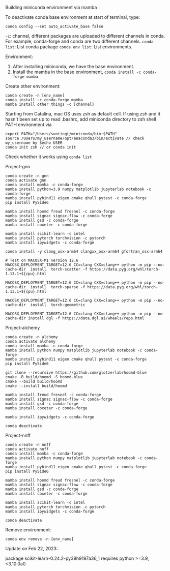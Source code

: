 Building miniconda environment via mamba

To deactivate conda base environment at start of terminal, type:
```
conda config --set auto_activate_base false
```

`-c`: channel, different packages are uploaded to different channels in conda. For example, conda-forge and conda are two different channels.
`conda list`: List conda package
`conda env list`: List environments.


Environment:

1. After installing miniconda, we have the base environment.
2. Install the mamba in the base environment, `conda install -c conda-forge mamba`

Create other environment:

```
conda create -n [env_name]
conda install -c conda-forge mamba
mamba install other things -c [channel]
```


Starting from Catalina, mac OS uses zsh as default cell.
If using zsh and it hasn't been set up to read .bashrc, add miniconda directory to zsh shell PATH environment via
```
export PATH="/Users/suntingt/miniconda/bin:$PATH"
source /Users/my_username/opt/anaconda3/bin/activate // check my_username by $echo USER
conda init zsh // or conda init
```
Check whether it works using `conda list`


Project-gnn
```
conda create -n gnn
conda activate gnn
conda install mamba -c conda-forge
mamba install python=3.9 numpy matplotlib jupyterlab notebook -c conda-forge
mamba install pybind11 eigen cmake qhull pytest -c conda-forge
pip install PySide6

mamba install hoomd freud fresnel -c conda-forge
mamba install signac signac-flow -c conda-forge
mamba install gsd -c conda-forge
mamba install coxeter -c conda-forge

mamba install scikit-learn -c intel
mamba install pytorch torchvision -c pytorch
mamba install ipywidgets -c conda-forge

conda install -y clang_osx-arm64 clangxx_osx-arm64 gfortran_osx-arm64

# Test on MACOSX-M1 version 12.6
MACOSX_DEPLOYMENT_TARGET=12.6 CC=clang CXX=clang++ python -m pip --no-cache-dir  install  torch-scatter -f https://data.pyg.org/whl/torch-1.13.1+${cpu}.html

MACOSX_DEPLOYMENT_TARGET=12.6 CC=clang CXX=clang++ python -m pip --no-cache-dir  install  torch-sparse -f https://data.pyg.org/whl/torch-1.13.1+${cpu}.html

MACOSX_DEPLOYMENT_TARGET=12.6 CC=clang CXX=clang++ python -m pip --no-cache-dir  install  torch-geometric

MACOSX_DEPLOYMENT_TARGET=12.6 CC=clang CXX=clang++ python -m pip --no-cache-dir install dgl -f https://data.dgl.ai/wheels/repo.html
```

Project-alchemy
```
conda create -n alchemy
conda activate alchemy
conda install mamba -c conda-forge
mamba install python numpy matplotlib jupyterlab notebook -c conda-forge
mamba install pybind11 eigen cmake qhull pytest -c conda-forge
pip install PySide6

git clone --recursive https://github.com/glotzerlab/hoomd-blue
cmake -B build/hoomd -S hoomd-blue
cmake --build build/hoomd
cmake --install build/hoomd

mamba install freud fresnel -c conda-forge
mamba install signac signac-flow -c conda-forge
mamba install gsd -c conda-forge
mamba install coxeter -c conda-forge

mamba install ipywidgets -c conda-forge

conda deactivate
```

Project-nnff
```
conda create -n nnff
conda activate nnff
conda install mamba -c conda-forge
mamba install python numpy matplotlib jupyterlab notebook -c conda-forge
mamba install pybind11 eigen cmake qhull pytest -c conda-forge
pip install PySide6

mamba install hoomd freud fresnel -c conda-forge
mamba install signac signac-flow -c conda-forge
mamba install gsd -c conda-forge
mamba install coxeter -c conda-forge

mamba install scikit-learn -c intel
mamba install pytorch torchvision -c pytorch
mamba install ipywidgets -c conda-forge

conda deactivate
```



Remove environment: 
```
conda env remove -n [env_name]
```

Update on Feb 22, 2023:

package scikit-learn-0.24.2-py39h9197a36_1 requires python >=3.9,<3.10.0a0
